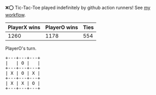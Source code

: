 :x::o: Tic-Tac-Toe played indefinitely by github action runners! See [my workflow](.github/workflows/play.yaml).

|PlayerX wins|PlayerO wins|Ties|
|-|-|-|
|1260|1178|554|

PlayerO's turn.

<pre>
+---+---+---+
|   | O |   |
+---+---+---+
| X | O | X |
+---+---+---+
| X | X | O |
+---+---+---+
</pre>
